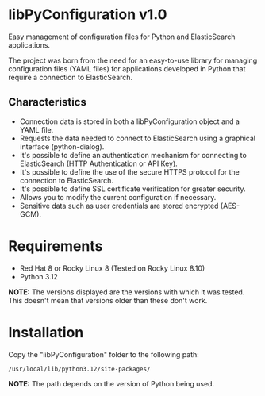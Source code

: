 # libPyConfiguration v1.0

Easy management of configuration files for Python and ElasticSearch applications.

The project was born from the need for an easy-to-use library for managing configuration files (YAML files) for applications developed in Python that require a connection to ElasticSearch.

## Characteristics
- Connection data is stored in both a libPyConfiguration object and a YAML file.
- Requests the data needed to connect to ElasticSearch using a graphical interface (python-dialog).
- It's possible to define an authentication mechanism for connecting to ElasticSearch (HTTP Authentication or API Key).
- It's possible to define the use of the secure HTTPS protocol for the connection to ElasticSearch.
- It's possible to define SSL certificate verification for greater security.
- Allows you to modify the current configuration if necessary.
- Sensitive data such as user credentials are stored encrypted (AES-GCM).

# Requirements
- Red Hat 8 or Rocky Linux 8 (Tested on Rocky Linux 8.10)
- Python 3.12

**NOTE:** The versions displayed are the versions with which it was tested. This doesn't mean that versions older than these don't work.

# Installation

Copy the "libPyConfiguration" folder to the following path:

`/usr/local/lib/python3.12/site-packages/`

**NOTE:** The path depends on the version of Python being used.
